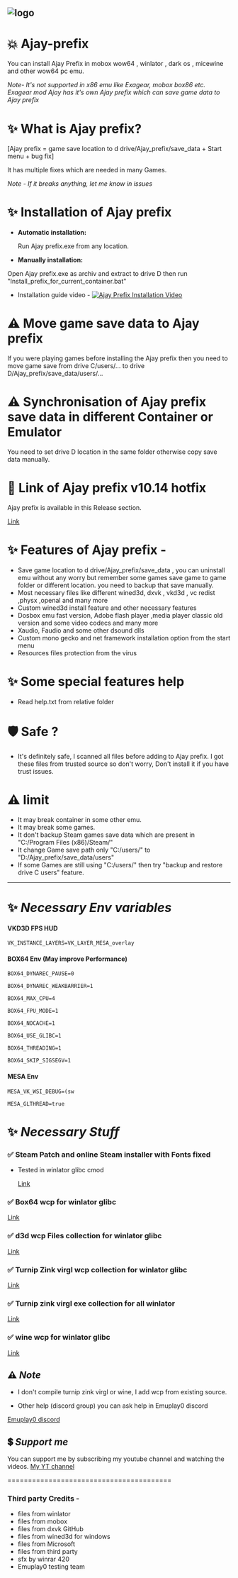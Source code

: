 ![logo](https://github.com/ajay9634/Ajay-prefix/blob/main/.github/logo.jpg)
---
# 💥 Ajay-prefix

You can install Ajay Prefix in mobox wow64 , winlator , dark os , micewine and other wow64 pc emu.

_Note- It's not supported in x86 emu like Exagear, mobox box86 etc.
Exagear mod Ajay has it's own Ajay prefix which can save game data to Ajay prefix_

# ✨ What is Ajay prefix?

[Ajay prefix = game save location to d drive/Ajay_prefix/save_data + Start menu + bug fix]

It has multiple fixes which are needed in many Games.

_Note - If it breaks anything, let me know in issues_

# ✨ Installation of Ajay prefix

- **Automatic installation:** 

  Run Ajay prefix.exe from any location.

 - **Manually installation:**

  Open Ajay prefix.exe as archiv  and extract to drive D then run    "Install_prefix_for_current_container.bat"

- Installation guide video -
[![Ajay Prefix Installation Video](https://img.youtube.com/vi/NXCquIv8D4c/0.jpg)](https://www.youtube.com/watch?v=NXCquIv8D4c)

# ⚠️ Move game save data to Ajay prefix

If you were playing games before installing the Ajay prefix then you need to move game save from drive C/users/... to drive D/Ajay_prefix/save_data/users/...

# ⚠️ Synchronisation of Ajay prefix save data in different Container or Emulator

You need to set drive D location in the same folder otherwise copy save data manually.

# 🔗 Link of Ajay prefix v10.14 hotfix

Ajay prefix is available in this Release section.

[Link](https://github.com/ajay9634/Ajay-prefix/releases/tag/Ajay_prefix)

# ✨ Features of Ajay prefix -

- Save game location to d drive/Ajay_prefix/save_data , you can uninstall emu without any worry but remember some games save game to game folder or different location. you need to backup that save manually.
-  Most necessary files like different wined3d, dxvk , vkd3d , vc redist ,physx ,openal and many more
- Custom wined3d install feature and other necessary features
- Dosbox emu fast version, Adobe flash player ,media player classic old version and some video codecs and many more
- Xaudio, Faudio and some other dsound dlls
- Custom mono gecko and net framework installation option from the start menu
- Resources files protection from the virus

# ✨ Some special features help
- Read help.txt from relative folder

# 🛡️ Safe ?
- It's definitely safe, I scanned all files before adding to Ajay prefix.
I got these files from trusted source so don't worry, Don't install it if you have trust issues.

# ⚠️ limit

- It may break container in some other emu.
- It may break some games.
- It don't backup Steam games save data which are present in "C:/Program Files (x86)/Steam/"
- It change Game save path  only "C:/users/" to "D:/Ajay_prefix/save_data/users"
- If some Games are still using "C:/users/" then try "backup and restore drive C users" feature.

---
# ✨ _Necessary Env variables_

#### VKD3D FPS HUD
    VK_INSTANCE_LAYERS=VK_LAYER_MESA_overlay

#### BOX64 Env (May improve Performance)
   
    BOX64_DYNAREC_PAUSE=0

    BOX64_DYNAREC_WEAKBARRIER=1

    BOX64_MAX_CPU=4
    
    BOX64_FPU_MODE=1
    
    BOX64_NOCACHE=1
    
    BOX64_USE_GLIBC=1
    
    BOX64_THREADING=1

    BOX64_SKIP_SIGSEGV=1

#### MESA Env
    MESA_VK_WSI_DEBUG=(sw

    MESA_GLTHREAD=true

    

# ✨ _Necessary Stuff_

### ✅ Steam Patch and online Steam installer with Fonts fixed

- Tested in winlator glibc cmod

  [Link](https://github.com/ajay9634/Ajay-prefix/releases/tag/Steam_Patch)

### ✅ Box64 wcp for winlator glibc

   [Link](https://github.com/ajay9634/Ajay-prefix/releases/tag/Box64_wcp)

### ✅ d3d wcp Files collection for winlator glibc
  
  [Link](https://github.com/ajay9634/Ajay-prefix/releases/tag/D3d_wcp)

### ✅ Turnip Zink virgl wcp collection for winlator glibc

  [Link](https://github.com/ajay9634/Ajay-prefix/releases/tag/Graphics_driver)

### ✅ Turnip zink virgl exe collection for all winlator
  
  [Link](https://github.com/ajay9634/Ajay-prefix/releases/tag/graphics_driver_exe)

### ✅ wine wcp for winlator glibc

  [Link](https://github.com/ajay9634/Ajay-prefix/releases/tag/Wine_wcp)

## ⚠️ _Note_

- I don't compile turnip zink virgl or wine, I add wcp from existing source.

 - Other help (discord group)
  you can ask help in Emuplay0 discord

  [Emuplay0 discord](https://discord.gg/XpbEp3dWv3)

## 💲 _Support me_
You can support me by subscribing my youtube channel and watching the videos.
[My YT channel](https://youtube.com/@EMUPLAY0?si=TA9tOZx49eZa4OuN)

========================================

### Third party Credits -

- files from winlator 
- files from mobox
- files from dxvk GitHub
- files from wined3d for windows
- files from Microsoft
- files from third party
- sfx by winrar 420
- Emuplay0 testing team




